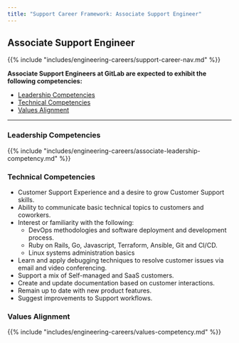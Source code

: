 ```yaml
---
title: "Support Career Framework: Associate Support Engineer"
---
```


## Associate Support Engineer

 {{% include "includes/engineering-careers/support-career-nav.md" %}}

**Associate Support Engineers at GitLab are expected to exhibit the following competencies:**

- [Leadership Competencies](#leadership-competencies)
- [Technical Competencies](#technical-competencies)
- [Values Alignment](#values-alignment)

---

### Leadership Competencies

{{% include "includes/engineering-careers/associate-leadership-competency.md" %}}

### Technical Competencies

- Customer Support Experience and a desire to grow Customer Support skills.
- Ability to communicate basic technical topics to customers and coworkers.
- Interest or familiarity with the following:
  - DevOps methodologies and software deployment and development process.
  - Ruby on Rails, Go, Javascript, Terraform, Ansible, Git and CI/CD.
  - Linux systems administration basics
- Learn and apply debugging techniques to resolve customer issues via email and video conferencing.
- Support a mix of Self-managed and SaaS customers.
- Create and update documentation based on customer interactions.
- Remain up to date with new product features.
- Suggest improvements to Support workflows.


### Values Alignment

{{% include "includes/engineering-careers/values-competency.md" %}}
